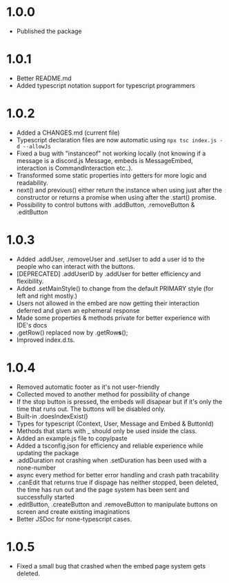 # 1.0.0
- Published the package

# 1.0.1
- Better README.md
- Added typescript notation support for typescript programmers

# 1.0.2
- Added a CHANGES.md (current file)
- Typescript declaration files are now automatic using `npx tsc index.js -d --allowJs`
- Fixed a bug with "instanceof" not working locally (not knowing if a message is a discord.js Message, embeds is MessageEmbed, interaction is CommandInteraction etc..).
- Transformed some static properties into getters for more logic and readability.
- next() and previous() either return the instance when using just after the constructor or returns a promise when using after the .start() promise.
- Possibility to control buttons with .addButton, .removeButton & .editButton

# 1.0.3
- Added .addUser, .removeUser and .setUser to add a user id to the people who can interact with the buttons.
- [DEPRECATED] .addUserID by .addUser for better efficiency and flexibility.
- Added .setMainStyle() to change from the default PRIMARY style (for left and right mostly.)
- Users not allowed in the embed are now getting their interaction deferred and given an ephemeral response
- Made some properties & methods private for better experience with IDE's docs
- .getRow() replaced now by .getRow**s**();
- Improved index.d.ts.

# 1.0.4
- Removed automatic footer as it's not user-friendly
- Collected moved to another method for possibility of change
- If the stop button is pressed, the embeds will disapear but if it's only the time that runs out. The buttons will be disabled only.
- Built-in .doesIndexExist()
- Types for typescript (Context, User, Message and Embed & ButtonId)
- Methods that starts with _ should only be used inside the class.
- Added an example.js file to copy/paste
- Added a tsconfig.json for efficiency and reliable experience while updating the package
- .addDuration not crashing when .setDuration has been used with a none-number
- async every method for better error handling and crash path tracability
- .canEdit that returns true if dispage has neither stopped, been deleted, the time has run out and the page system has been sent and successfully started
- .editButton, .createButton and .removeButton to manipulate buttons on screen and create existing imaginations
- Better JSDoc for none-typescript cases.
# 1.0.5
- Fixed a small bug that crashed when the embed page system gets deleted.